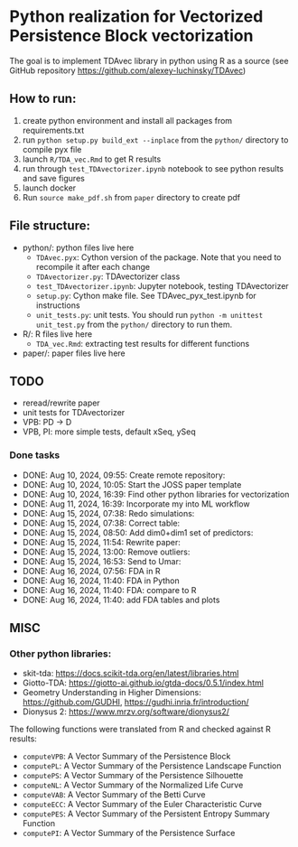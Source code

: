 # Python realization for Vectorized Persistence Block vectorization

The goal is to implement TDAvec library in python using R as a source (see GitHub repository https://github.com/alexey-luchinsky/TDAvec)

## How to run:

1. create python environment and install all packages from requirements.txt
2. run `python setup.py build_ext --inplace` from the `python/` directory to compile pyx file
3. launch `R/TDA_vec.Rmd` to get R results
4. run through `test_TDAvectorizer.ipynb` notebook to see python results and save figures
5. launch docker
6. Run `source make_pdf.sh` from `paper` directory to create pdf

## File structure:
* python/: python files live here
    * `TDAvec.pyx`: Cython version of the package. Note that you need to recompile it after each change
    * `TDAvectorizer.py`: TDAvectorizer class
    * `test_TDAvectorizer.ipynb`: Jupyter notebook, testing TDAvectorizer
    * `setup.py`: Cython make file. See TDAvec_pyx_test.ipynb for instructions
    * `unit_tests.py`: unit tests. You should run `python -m unittest unit_test.py` from the `python/` directory to run them.
* R/: R files live here
    * `TDA_vec.Rmd`: extracting test results for different functions
* paper/: paper files live here

## TODO

* reread/rewrite paper
* unit tests for TDAvectorizer
* VPB: PD -> D
* VPB, PI: more simple tests, default xSeq, ySeq

### Done tasks

* DONE: Aug 10, 2024, 09:55: Create remote repository: 
* DONE: Aug 10, 2024, 10:05: Start the JOSS paper template
* DONE: Aug 10, 2024, 16:39: Find other python libraries for vectorization
* DONE: Aug 11, 2024, 16:39: Incorporate my into ML workflow
* DONE: Aug 15, 2024, 07:38: Redo simulations: 
* DONE: Aug 15, 2024, 07:38: Correct table: 
* DONE: Aug 15, 2024, 08:50: Add dim0+dim1 set of predictors: 
* DONE: Aug 15, 2024, 11:54: Rewrite paper: 
* DONE: Aug 15, 2024, 13:00: Remove outliers: 
* DONE: Aug 15, 2024, 16:53: Send to Umar:
* DONE: Aug 16, 2024, 07:56: FDA in R 
* DONE: Aug 16, 2024, 11:40: FDA in Python
* DONE: Aug 16, 2024, 11:40: FDA: compare to R
* DONE: Aug 16, 2024, 11:40: add FDA tables and plots


## MISC

### Other python libraries:

* skit-tda: https://docs.scikit-tda.org/en/latest/libraries.html
* Giotto-TDA: https://giotto-ai.github.io/gtda-docs/0.5.1/index.html
* Geometry Understanding in Higher Dimensions: https://github.com/GUDHI, https://gudhi.inria.fr/introduction/
* Dionysus 2: https://www.mrzv.org/software/dionysus2/



The following functions were translated from R and checked against R results:
* `computeVPB`:     A Vector Summary of the Persistence Block
* `computePL`:      A Vector Summary of the Persistence Landscape Function
* `computePS`:      A Vector Summary of the Persistence Silhouette
* `computeNL`:      A Vector Summary of the Normalized Life Curve
* `computeVAB`:     A Vector Summary of the Betti Curve
* `computeECC`:     A Vector Summary of the Euler Characteristic Curve
* `computePES`:     A Vector Summary of the Persistent Entropy Summary Function
* `computePI`:      A Vector Summary of the Persistence Surface



